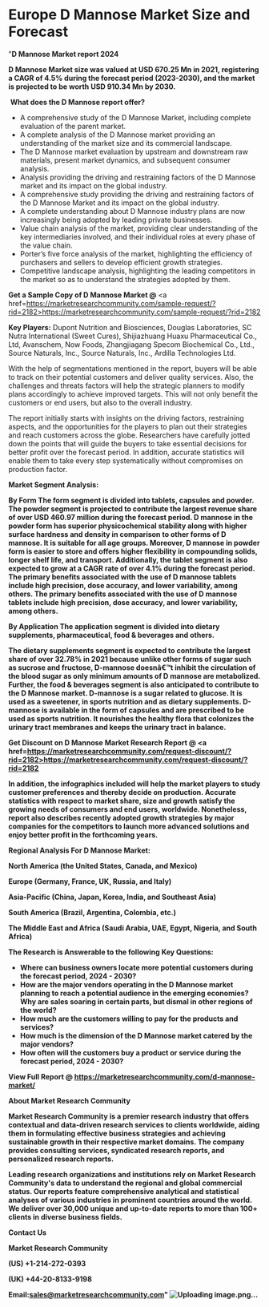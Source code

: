 # Europe D Mannose Market Size and Forecast
"<strong>D Mannose Market report 2024</strong>

<strong>D Mannose Market size was valued at USD 670.25 Mn in 2021, registering a CAGR of 4.5% during the forecast period (2023-2030), and the market is projected to be worth USD 910.34 Mn by 2030.</strong>

 <strong><b>What does the D Mannose report offer?</b></strong>
<ul>
  <li>A comprehensive study of the D Mannose Market, including complete evaluation of the parent market.</li>
  <li>A complete analysis of the D Mannose market providing an understanding of the market size and its commercial landscape.</li>
  <li>The D Mannose market evaluation by upstream and downstream raw materials, present market dynamics, and subsequent consumer analysis.</li>
  <li>Analysis providing the driving and restraining factors of the D Mannose market and its impact on the global industry.</li>
  <li>A comprehensive study providing the driving and restraining factors of the D Mannose Market and its impact on the global industry.</li>
  <li>A complete understanding about D Mannose industry plans are now increasingly being adopted by leading private businesses.</li>
  <li>Value chain analysis of the market, providing clear understanding of the key intermediaries involved, and their individual roles at every phase of the value chain.</li>
  <li>Porter’s five force analysis of the market, highlighting the efficiency of purchasers and sellers to develop efficient growth strategies.</li>
  <li>Competitive landscape analysis, highlighting the leading competitors in the market so as to understand the strategies adopted by them.</li>
</ul>

<strong>Get a Sample Copy of D Mannose Market @ </strong><a href=https://marketresearchcommunity.com/sample-request/?rid=2182><u>https://marketresearchcommunity.com/sample-request/?rid=2182</u></a>

<strong>Key Players:</strong> 
Dupont Nutrition and Biosciences, Douglas Laboratories, SC Nutra International (Sweet Cures), Shijiazhuang Huaxu Pharmaceutical Co., Ltd, Avanschem, Now Foods, Zhangjiagang Specom Biochemical Co., Ltd., Source Naturals, Inc., Source Naturals, Inc., Ardilla Technologies Ltd.

With the help of segmentations mentioned in the report, buyers will be able to track on their potential customers and deliver quality services. Also, the challenges and threats factors will help the strategic planners to modify plans accordingly to achieve improved targets. This will not only benefit the customers or end users, but also to the overall industry.

The report initially starts with insights on the driving factors, restraining aspects, and the opportunities for the players to plan out their strategies and reach customers across the globe. Researchers have carefully jotted down the points that will guide the buyers to take essential decisions for better profit over the forecast period. In addition, accurate statistics will enable them to take every step systematically without compromises on production factor.

<strong>Market Segment Analysis:</strong>


<strong><strong>By Form</strong></h4>
The form segment is divided into tablets, capsules and powder. The powder segment is projected to contribute the largest revenue share of over USD 460.97 million during the forecast period. D mannose in the powder form has superior physicochemical stability along with higher surface hardness and density in comparison to other forms of D mannose. It is suitable for all age groups. Moreover, D mannose in powder form is easier to store and offers higher flexibility in compounding solids, longer shelf life, and transport. Additionally, the tablet segment is also expected to grow at a CAGR rate of over 4.1% during the forecast period. The primary benefits associated with the use of D mannose tablets include high precision, dose accuracy, and lower variability, among others. The primary benefits associated with the use of D mannose tablets include high precision, dose accuracy, and lower variability, among others.


<strong><strong>By Application</strong></h4>
The application segment is divided into dietary supplements, pharmaceutical, food &amp; beverages and others.

The dietary supplements segment is expected to contribute the largest share of over 32.78% in 2021 because unlike other forms of sugar such as sucrose and fructose, D-mannose doesnâ€™t inhibit the circulation of the blood sugar as only minimum amounts of D mannose are metabolized. Further, the food &amp; beverages segment is also anticipated to contribute to the D Mannose market. D-mannose is a sugar related to glucose. It is used as a sweetener, in sports nutrition and as dietary supplements. D-mannose is available in the form of capsules and are prescribed to be used as sports nutrition. It nourishes the healthy flora that colonizes the urinary tract membranes and keeps the urinary tract in balance.



<strong>Get Discount on D Mannose Market Research Report @ </b></strong><a href=https://marketresearchcommunity.com/request-discount/?rid=2182><u>https://marketresearchcommunity.com/request-discount/?rid=2182</u></a>

In addition, the infographics included will help the market players to study customer preferences and thereby decide on production. Accurate statistics with respect to market share, size and growth satisfy the growing needs of consumers and end users, worldwide. Nonetheless, report also describes recently adopted growth strategies by major companies for the competitors to launch more advanced solutions and enjoy better profit in the forthcoming years.

<strong>Regional Analysis For D Mannose Market:</strong>

<strong>North America</strong> (the United States, Canada, and Mexico)

<strong>Europe</strong> (Germany, France, UK, Russia, and Italy)

<strong>Asia-Pacific</strong> (China, Japan, Korea, India, and Southeast Asia)

<strong>South America</strong> (Brazil, Argentina, Colombia, etc.)

<strong>The Middle East and Africa</strong> (Saudi Arabia, UAE, Egypt, Nigeria, and South Africa)

<strong>The Research is Answerable to the following Key Questions:</strong>
<ul>
 	<li>Where can business owners locate more potential customers during the forecast period, 2024 - 2030?</li>
 	<li>How are the major vendors operating in the D Mannose market planning to reach a potential audience in the emerging economies? Why are sales soaring in certain parts, but dismal in other regions of the world?</li>
 	<li>How much are the customers willing to pay for the products and services?</li>
 	<li>How much is the dimension of the D Mannose market catered by the major vendors?</li>
 	<li>How often will the customers buy a product or service during the forecast period, 2024 - 2030?</li>
</ul>

<strong>View Full Report @</strong> <a href=https://marketresearchcommunity.com/d-mannose-market/>https://marketresearchcommunity.com/d-mannose-market/</a>

<strong>About Market Research Community</strong>

Market Research Community is a premier research industry that offers contextual and data-driven research services to clients worldwide, aiding them in formulating effective business strategies and achieving sustainable growth in their respective market domains. The company provides consulting services, syndicated research reports, and personalized research reports.

Leading research organizations and institutions rely on Market Research Community's data to understand the regional and global commercial status. Our reports feature comprehensive analytical and statistical analyses of various industries in prominent countries around the world. We deliver over 30,000 unique and up-to-date reports to more than 100+ clients in diverse business fields.

<strong>Contact Us</strong>

<strong>Market Research Community</strong>

(US) +1-214-272-0393

(UK) +44-20-8133-9198

<strong>Email:</strong>sales@marketresearchcommunity.com"
![Uploading image.png…]()
